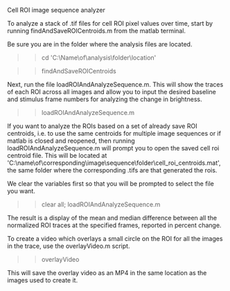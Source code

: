Cell ROI image sequence analyzer

To analyze a stack of .tif files for cell ROI pixel values over time, start
by running findAndSaveROICentroids.m from the matlab terminal.

Be sure you are in the folder where the analysis files are located.

>> cd 'C:\Name\of\analysis\folder\location'

>> findAndSaveROICentroids

Next, run the file loadROIAndAnalyzeSequence.m. This will show the traces of 
each ROI across all images and allow you to input the desired baseline and 
stimulus frame numbers for analyzing the change in brightness.

>> loadROIAndAnalyzeSequence.m

If you want to analyze the ROIs based on a set of already save ROI centroids,
i.e. to use the same centroids for multiple image sequences or if matlab is
closed and reopened, then running loadROIAndAnalyzeSequence.m will prompt you
to open the saved cell roi centroid file. This will be located at
'C:\name\of\corresponding\image\sequence\folder\cell_roi_centroids.mat', the 
same folder where the corresponding .tifs are that generated the rois.

We clear the variables first so that you will be prompted to select the file
you want.

>> clear all;
>> loadROIAndAnalyzeSequence.m

The result is a display of the mean and median difference between all the
normalized ROI traces at the specified frames, reported in percent change.

To create a video which overlays a small circle on the ROI for all the images
in the trace, use the overlayVideo.m script.

>> overlayVideo

This will save the overlay video as an MP4 in the same location as the images
used to create it.
